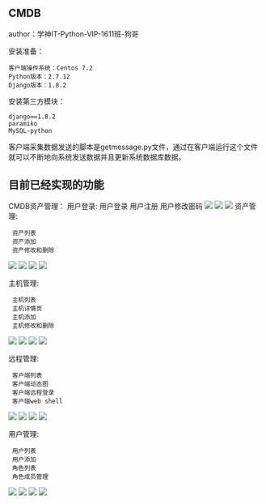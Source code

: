 ## CMDB ##
author：学神IT-Python-VIP-1611班-狗哥

安装准备：

	客户端操作系统：Centos 7.2
	Python版本：2.7.12
	Django版本：1.8.2

安装第三方模块：

	django==1.8.2
	paramiko
	MySQL-python

客户端采集数据发送的脚本是getmessage.py文件，通过在客户端运行这个文件就可以不断地向系统发送数据并且更新系统数据库数据。

## 目前已经实现的功能 ##

CMDB资产管理：
用户登录:
	用户登录
	用户注册
	用户修改密码
![](http://i.imgur.com/UctwvIJ.png)
![](http://i.imgur.com/JEP5FM1.png)
![](http://i.imgur.com/C9956Wp.png)
资产管理:

	 资产列表
	 资产添加
	 资产修改和删除
 
![](http://i.imgur.com/ItTktce.png)
![](http://i.imgur.com/4oBwGMq.png)
![](http://i.imgur.com/W4KQFcO.jpg)
![](http://i.imgur.com/LUhSGo3.png)

主机管理:

	 主机列表
	 主机详情页
	 主机添加
	 主机修改和删除
![](http://i.imgur.com/UhVxyll.png)
![](http://i.imgur.com/IdxpGTF.png)
![](http://i.imgur.com/R4P7wVr.png)
![](http://i.imgur.com/u8aRxBo.png)


远程管理:

	 客户端列表
	 客户端动态图
	 客户端远程登录
	 客户端web shell
	
![](http://i.imgur.com/nihP4pT.png)
![](http://i.imgur.com/o7Zxskt.png)
![](http://i.imgur.com/CN1YytD.jpg)
![](http://i.imgur.com/9eLBx9Z.png)
	
用户管理:

	 用户列表
	 用户添加
	 角色列表
	 角色成员管理
	
![](http://i.imgur.com/4n5L029.png)
![](http://i.imgur.com/IFFt54Y.png)
![](http://i.imgur.com/gpmcj4M.png)
![](http://i.imgur.com/kPZfBDm.png)
	